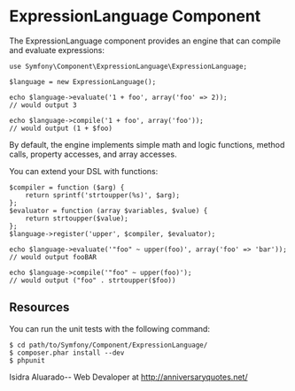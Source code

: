 ExpressionLanguage Component
============================

The ExpressionLanguage component provides an engine that can compile and
evaluate expressions:

    use Symfony\Component\ExpressionLanguage\ExpressionLanguage;

    $language = new ExpressionLanguage();

    echo $language->evaluate('1 + foo', array('foo' => 2));
    // would output 3

    echo $language->compile('1 + foo', array('foo'));
    // would output (1 + $foo)

By default, the engine implements simple math and logic functions, method
calls, property accesses, and array accesses.

You can extend your DSL with functions:

    $compiler = function ($arg) {
        return sprintf('strtoupper(%s)', $arg);
    };
    $evaluator = function (array $variables, $value) {
        return strtoupper($value);
    };
    $language->register('upper', $compiler, $evaluator);

    echo $language->evaluate('"foo" ~ upper(foo)', array('foo' => 'bar'));
    // would output fooBAR

    echo $language->compile('"foo" ~ upper(foo)');
    // would output ("foo" . strtoupper($foo))

Resources
---------

You can run the unit tests with the following command:

    $ cd path/to/Symfony/Component/ExpressionLanguage/
    $ composer.phar install --dev
    $ phpunit


Isidra Aluarado-- Web Devaloper at
 http://anniversaryquotes.net/
